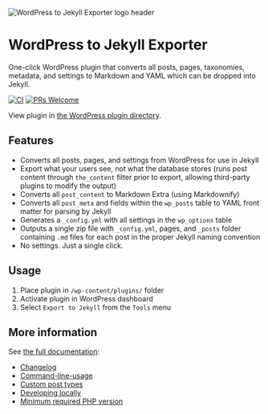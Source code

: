 ![WordPress to Jekyll Exporter logo header](https://user-images.githubusercontent.com/282759/120906741-fae1e880-c629-11eb-81df-201a3a749d75.png)
  
# WordPress to Jekyll Exporter

One-click WordPress plugin that converts all posts, pages, taxonomies, metadata, and settings to Markdown and YAML which can be dropped into Jekyll.

[![CI](https://github.com/benbalter/wordpress-to-jekyll-exporter/actions/workflows/ci.yml/badge.svg)](https://github.com/benbalter/wordpress-to-jekyll-exporter/actions/workflows/ci.yml) [![PRs Welcome](https://img.shields.io/badge/PRs-welcome-brightgreen.svg?style=flat-square)](http://makeapullrequest.com)

View plugin in [the WordPress plugin directory](https://wordpress.org/plugins/jekyll-exporter/).

## Features

* Converts all posts, pages, and settings from WordPress for use in Jekyll
* Export what your users see, not what the database stores (runs post content through `the_content` filter prior to export, allowing third-party plugins to modify the output)
* Converts all `post_content` to Markdown Extra (using Markdownify)
* Converts all `post_meta` and fields within the `wp_posts` table to YAML front matter for parsing by Jekyll
* Generates a `_config.yml` with all settings in the `wp_options` table
* Outputs a single zip file with `_config.yml`, pages, and `_posts` folder containing `.md` files for each post in the proper Jekyll naming convention
* No settings. Just a single click.

## Usage

1. Place plugin in `/wp-content/plugins/` folder
2. Activate plugin in WordPress dashboard
3. Select `Export to Jekyll` from the `Tools` menu

## More information

See [the full documentation](https://ben.balter.com/wordpress-to-jekyll-exporter):

* [Changelog](docs/changelog.md)
* [Command-line-usage](docs/command-line-usage.md)
* [Custom post types](docs/custom-post-types.md)
* [Developing locally](docs/developing-locally.md)
* [Minimum required PHP version](docs/required-php-version.md)
